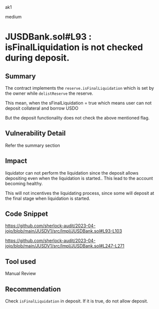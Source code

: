 ak1

medium

# JUSDBank.sol#L93 : isFinalLiquidation is not checked during deposit.

## Summary

The contract implements the  `reserve.isFinalLiquidation`  which is set by the owner while `delistReserve` the reserve.

This mean, when the sFinalLiquidation = true which means user can not deposit collateral and borrow USDO

But the deposit functionality does not check the above mentioned flag.


## Vulnerability Detail

Refer the summary section

## Impact

liquidator can not perform the liquidation since the deposit allows depositing even when the liquidation is started.. This lead to the account becoming healthy.

This will not incentives the liquidating process, since some will deposit at the final stage when liquidation is started.

## Code Snippet

https://github.com/sherlock-audit/2023-04-jojo/blob/main/JUSDV1/src/Impl/JUSDBank.sol#L93-L103

https://github.com/sherlock-audit/2023-04-jojo/blob/main/JUSDV1/src/Impl/JUSDBank.sol#L247-L271

## Tool used

Manual Review

## Recommendation

Check `isFinalLiquidation` in deposit. If it is true, do not allow deposit.
